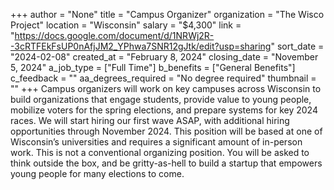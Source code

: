 +++
author = "None"
title = "Campus Organizer"
organization = "The Wisco Project"
location = "Wisconsin"
salary = "$4,300"
link = "https://docs.google.com/document/d/1NRWj2R--3cRTFEkFsUP0nAfjJM2_YPhwa7SNR12gJtk/edit?usp=sharing"
sort_date = "2024-02-08"
created_at = "February 8, 2024"
closing_date = "November 5, 2024"
a_job_type = ["Full Time"]
b_benefits = ["General Benefits"]
c_feedback = ""
aa_degrees_required = "No degree required"
thumbnail = ""
+++
Campus organizers will work on key campuses across Wisconsin to build organizations that engage students, provide value to young people, mobilize voters for the spring elections, and prepare systems for key 2024 races. We will start hiring our first wave ASAP, with additional hiring opportunities through November 2024. This position will be based at one of Wisconsin’s universities and requires a significant amount of in-person work.  This is not a conventional organizing position. You will be asked to think outside the box, and be gritty-as-hell to build a startup that empowers young people for many elections to come.
